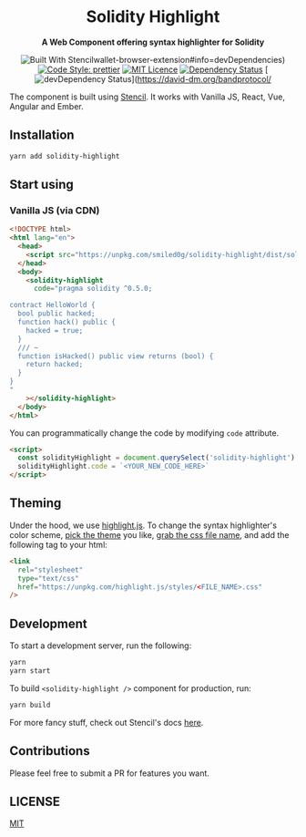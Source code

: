 <div align="center">
  <h1>
    Solidity Highlight
  </h1>

  <p>
    <strong>A Web Component offering syntax highlighter for Solidity</strong>

![Built With Stencil](https://img.shields.io/badge/-Built%20With%20Stencil-16161d.svg?logo=data%3Aimage%2Fsvg%2Bxml%3Bbase64%2CPD94bWwgdmVyc2lvbj0iMS4wIiBlbmNvZGluZz0idXRmLTgiPz4KPCEtLSBHZW5lcmF0b3I6IEFkb2JlIElsbHVzdHJhdG9yIDE5LjIuMSwgU1ZHIEV4cG9ydCBQbHVnLUluIC4gU1ZHIFZlcnNpb246IDYuMDAgQnVpbGQgMCkgIC0tPgo8c3ZnIHZlcnNpb249IjEuMSIgaWQ9IkxheWVyXzEiIHhtbG5zPSJodHRwOi8vd3d3LnczLm9yZy8yMDAwL3N2ZyIgeG1sbnM6eGxpbms9Imh0dHA6Ly93d3cudzMub3JnLzE5OTkveGxpbmsiIHg9IjBweCIgeT0iMHB4IgoJIHZpZXdCb3g9IjAgMCA1MTIgNTEyIiBzdHlsZT0iZW5hYmxlLWJhY2tncm91bmQ6bmV3IDAgMCA1MTIgNTEyOyIgeG1sOnNwYWNlPSJwcmVzZXJ2ZSI%2BCjxzdHlsZSB0eXBlPSJ0ZXh0L2NzcyI%2BCgkuc3Qwe2ZpbGw6I0ZGRkZGRjt9Cjwvc3R5bGU%2BCjxwYXRoIGNsYXNzPSJzdDAiIGQ9Ik00MjQuNywzNzMuOWMwLDM3LjYtNTUuMSw2OC42LTkyLjcsNjguNkgxODAuNGMtMzcuOSwwLTkyLjctMzAuNy05Mi43LTY4LjZ2LTMuNmgzMzYuOVYzNzMuOXoiLz4KPHBhdGggY2xhc3M9InN0MCIgZD0iTTQyNC43LDI5Mi4xSDE4MC40Yy0zNy42LDAtOTIuNy0zMS05Mi43LTY4LjZ2LTMuNkgzMzJjMzcuNiwwLDkyLjcsMzEsOTIuNyw2OC42VjI5Mi4xeiIvPgo8cGF0aCBjbGFzcz0ic3QwIiBkPSJNNDI0LjcsMTQxLjdIODcuN3YtMy42YzAtMzcuNiw1NC44LTY4LjYsOTIuNy02OC42SDMzMmMzNy45LDAsOTIuNywzMC43LDkyLjcsNjguNlYxNDEuN3oiLz4KPC9zdmc%2BCg%3D%3D&colorA=16161d&style=flat-square)wallet-browser-extension#info=devDependencies)
[![Code Style: prettier](https://img.shields.io/badge/code_style-prettier-ff69b4.svg?style=flat-square)](https://github.com/prettier/prettier)
[![MIT Licence](https://badges.frapsoft.com/os/mit/mit.svg?v=103)](https://opensource.org/licenses/mit-license.php)
[![Dependency Status](https://david-dm.org/bandprotocol/wallet-browser-extension.svg)](https://david-dm.org/bandprotocol/wallet-browser-extension)
[![devDependency Status](https://david-dm.org/bandprotocol/wallet-browser-extension/dev-status.svg)](https://david-dm.org/bandprotocol/

  </p>
</div>

The component is built using [Stencil](https://stenciljs.com). It works with Vanilla JS, React, Vue, Angular and Ember.

## Installation

```bash
yarn add solidity-highlight
```

## Start using <solidity-highlight />

### Vanilla JS (via CDN)

```html
<!DOCTYPE html>
<html lang="en">
  <head>
    <script src="https://unpkg.com/smiled0g/solidity-highlight/dist/solidity-highlight.js"></script>
  </head>
  <body>
    <solidity-highlight
      code="pragma solidity ^0.5.0;

contract HelloWorld {
  bool public hacked;
  function hack() public {
    hacked = true;
  }
  /// ~
  function isHacked() public view returns (bool) {
    return hacked;
  }
}
"
    ></solidity-highlight>
  </body>
</html>
```

You can programmatically change the code by modifying `code` attribute.

```html
<script>
  const solidityHighlight = document.querySelect('solidity-highlight')
  solidityHighlight.code = `<YOUR_NEW_CODE_HERE>`
</script>
```

## Theming

Under the hood, we use [highlight.js](https://highlightjs.org). To change the syntax highlighter's color scheme, [pick the theme](https://highlightjs.org/static/demo/) you like, [grab the css file name](https://github.com/highlightjs/highlight.js/tree/master/src/styles), and add the following tag to your html:

```html
<link
  rel="stylesheet"
  type="text/css"
  href="https://unpkg.com/highlight.js/styles/<FILE_NAME>.css"
/>
```

## Development

To start a development server, run the following:

```bash
yarn
yarn start
```

To build `<solidity-highlight />` component for production, run:

```bash
yarn build
```

For more fancy stuff, check out Stencil's docs [here](https://stenciljs.com/docs/my-first-component).

## Contributions

Please feel free to submit a PR for features you want.

## LICENSE

[MIT](LICENSE)
